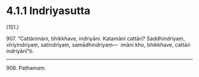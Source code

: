 # 4.1.1 Indriyasutta

(151.)

907\. “Cattārimāni, bhikkhave, indriyāni. Katamāni cattāri? Saddhindriyaṃ, vīriyindriyaṃ, satindriyaṃ, samādhindriyaṃ—  imāni kho, bhikkhave, cattāri indriyānī”ti.

---

908\. Paṭhamaṃ.
